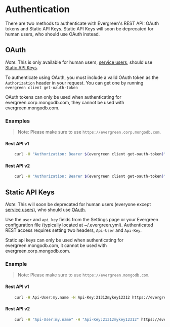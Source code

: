 # Authentication

There are two methods to authenticate with Evergreen's REST API: OAuth tokens and Static API Keys. Static API Keys will soon be deprecated for human users, who should use OAuth instead.

## OAuth

_Note_: This is only available for human users, [service users](../Project-Configuration/Project-and-Distro-Settings#service-users), should use [Static API Keys](#static-api-keys).

To authenticate using OAuth, you must include a valid OAuth token as the `Authorization` header in your request. You can get one by running `evergreen client get-oauth-token`

OAuth tokens can only be used when authenticating for evergreen.corp.mongodb.com, they cannot be used with evergreen.mongodb.com.

### Examples

> Note: Please make sure to use `https://evergreen.corp.mongodb.com`.

#### Rest API v1

```bash
    curl -H "Authorization: Bearer $(evergreen client get-oauth-token)" https://evergreen.corp.mongodb.com/rest/v1/projects/my_private_project
```

#### Rest API v2

```bash
    curl -H "Authorization: Bearer $(evergreen client get-oauth-token)" https://evergreen.corp.mongodb.com/rest/v2/projects/my_private_project
```

## Static API Keys

_Note_: This will soon be deprecated for human users (everyone except [service users](../Project-Configuration/Project-and-Distro-Settings#service-users)), who should use [OAuth](#oauth).

Use the `user` and `api_key` fields from the Settings page or your Evergreen configuration file (typically located at ~/.evergreen.yml).
Authenticated REST access requires setting two headers, `Api-User` and `Api-Key`.

Static api keys can only be used when authenticating for evergreen.mongodb.com, it cannot be used with evergreen.corp.mongodb.com.

### Example

> Note: Please make sure to use `https://evergreen.mongodb.com`.

#### Rest API v1

```bash
    curl -H Api-User:my.name -H Api-Key:21312mykey12312 https://evergreen.mongodb.com/rest/v1/projects/my_private_project
```

#### Rest API v2

```bash
    curl -H "Api-User:my.name" -H "Api-Key:21312mykey12312" https://evergreen.mongodb.com/rest/v2/projects/my_private_project
```
